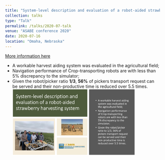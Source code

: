 ```yaml
---
title: "System-level description and evaluation of a robot-aided strawberry harvesting system"
collection: talks
type: "Talk"
permalink: /talks/2020-07-talk
venue: "ASABE conference 2020"
date: 2020-07-16
location: "Omaha, Nebraska"
---
```

[More information here](http://rgdoi.net/10.13140/RG.2.2.11636.17281)

- A workable harvest aiding system was evaluated in the agricultural field;
- Navigation performance of Crop-transporting robots are with less than 5% discrepancy to the simulator;
- Given the robot/picker ratio **1/3**, **56%** of pickers transport request can be served and their non-productive time is
reduced over 5.5 times.
<br/><img src='/images/ASABE_2020.png' width='400pt'>
